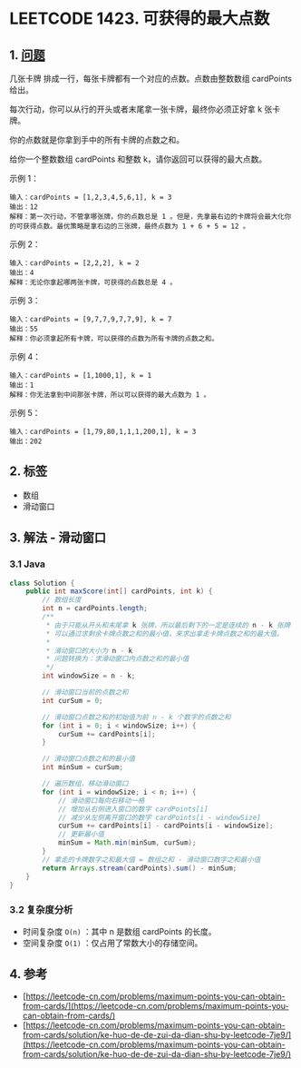 # LEETCODE 1423. 可获得的最大点数

## 1. [问题](https://leetcode-cn.com/problems/maximum-points-you-can-obtain-from-cards/)

几张卡牌 排成一行，每张卡牌都有一个对应的点数。点数由整数数组 cardPoints 给出。

每次行动，你可以从行的开头或者末尾拿一张卡牌，最终你必须正好拿 k 张卡牌。

你的点数就是你拿到手中的所有卡牌的点数之和。

给你一个整数数组 cardPoints 和整数 k，请你返回可以获得的最大点数。

示例 1：

```
输入：cardPoints = [1,2,3,4,5,6,1], k = 3
输出：12
解释：第一次行动，不管拿哪张牌，你的点数总是 1 。但是，先拿最右边的卡牌将会最大化你的可获得点数。最优策略是拿右边的三张牌，最终点数为 1 + 6 + 5 = 12 。
```

示例 2：

```
输入：cardPoints = [2,2,2], k = 2
输出：4
解释：无论你拿起哪两张卡牌，可获得的点数总是 4 。
```

示例 3：

```
输入：cardPoints = [9,7,7,9,7,7,9], k = 7
输出：55
解释：你必须拿起所有卡牌，可以获得的点数为所有卡牌的点数之和。 
```

示例 4：

```
输入：cardPoints = [1,1000,1], k = 1
输出：1
解释：你无法拿到中间那张卡牌，所以可以获得的最大点数为 1 。 
```

示例 5：

```
输入：cardPoints = [1,79,80,1,1,1,200,1], k = 3
输出：202
```

## 2. 标签

* 数组
* 滑动窗口

## 3. 解法 - 滑动窗口

### 3.1 Java

```java
class Solution {
    public int maxScore(int[] cardPoints, int k) {
        // 数组长度
        int n = cardPoints.length;
        /**
         * 由于只能从开头和末尾拿 k 张牌，所以最后剩下的一定是连续的 n - k 张牌 
         * 可以通过求剩余卡牌点数之和的最小值，来求出拿走卡牌点数之和的最大值。
         * 
         * 滑动窗口的大小为 n - k 
         * 问题转换为：求滑动窗口内点数之和的最小值
         */
        int windowSize = n - k;

        // 滑动窗口当前的点数之和
        int curSum = 0;

        // 滑动窗口点数之和的初始值为前 n - k 个数字的点数之和
        for (int i = 0; i < windowSize; i++) {
            curSum += cardPoints[i];
        }

        // 滑动窗口点数之和的最小值
        int minSum = curSum;

        // 遍历数组，移动滑动窗口
        for (int i = windowSize; i < n; i++) {
            // 滑动窗口每向右移动一格
            // 增加从右侧进入窗口的数字 cardPoints[i]
            // 减少从左侧离开窗口的数字 cardPoints[i - windowSize]
            curSum += cardPoints[i] - cardPoints[i - windowSize];
            // 更新最小值
            minSum = Math.min(minSum, curSum);
        }
        // 拿走的卡牌数字之和最大值 = 数组之和 - 滑动窗口数字之和最小值
        return Arrays.stream(cardPoints).sum() - minSum;
    }
}
```

### 3.2 复杂度分析

* 时间复杂度 `O(n)` ：其中 n 是数组 cardPoints 的长度。
* 空间复杂度 `O(1)` ：仅占用了常数大小的存储空间。

## 4. 参考

* [https://leetcode-cn.com/problems/maximum-points-you-can-obtain-from-cards/](https://leetcode-cn.com/problems/maximum-points-you-can-obtain-from-cards/)
* [https://leetcode-cn.com/problems/maximum-points-you-can-obtain-from-cards/solution/ke-huo-de-de-zui-da-dian-shu-by-leetcode-7je9/](https://leetcode-cn.com/problems/maximum-points-you-can-obtain-from-cards/solution/ke-huo-de-de-zui-da-dian-shu-by-leetcode-7je9/)
